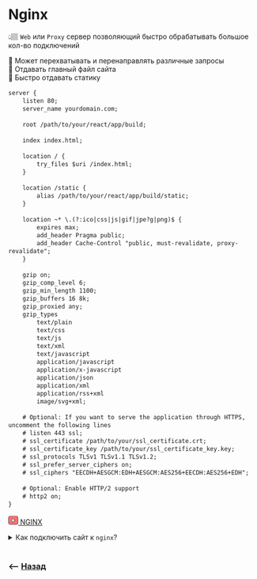 # Nginx
👆🏽 `Web` или `Proxy` сервер позволяющий быстро обрабатывать большое кол-во подключений     

🎯 Может перехватывать и перенаправлять различные запросы        
🎯 Отдавать главный файл сайта    
🎯 Быстро отдавать статику     

```
server {
    listen 80;
    server_name yourdomain.com;

    root /path/to/your/react/app/build;

    index index.html;

    location / {
        try_files $uri /index.html;
    }

    location /static {
        alias /path/to/your/react/app/build/static;
    }

    location ~* \.(?:ico|css|js|gif|jpe?g|png)$ {
        expires max;
        add_header Pragma public;
        add_header Cache-Control "public, must-revalidate, proxy-revalidate";
    }

    gzip on;
    gzip_comp_level 6;
    gzip_min_length 1100;
    gzip_buffers 16 8k;
    gzip_proxied any;
    gzip_types
        text/plain
        text/css
        text/js
        text/xml
        text/javascript
        application/javascript
        application/x-javascript
        application/json
        application/xml
        application/rss+xml
        image/svg+xml;

    # Optional: If you want to serve the application through HTTPS, uncomment the following lines
    # listen 443 ssl; 
    # ssl_certificate /path/to/your/ssl_certificate.crt;
    # ssl_certificate_key /path/to/your/ssl_certificate_key.key;
    # ssl_protocols TLSv1 TLSv1.1 TLSv1.2;
    # ssl_prefer_server_ciphers on;
    # ssl_ciphers "EECDH+AESGCM:EDH+AESGCM:AES256+EECDH:AES256+EDH";

    # Optional: Enable HTTP/2 support
    # http2 on;
}
```

<a href="https://www.youtube.com/watch?v=fo5KYjqPfWs&t=926s"><img src="https://raw.githubusercontent.com/webster6667/documentation/ebfd5a1acdc772d2de59331f5e127a76d08c9a8b/documentation-data/illustrations/video.svg" height="20px" title="ts" alt=""> NGINX</a>

<details>
<summary> Как подключить сайт к <code>nginx</code>?</summary>

![illustration](https://raw.githubusercontent.com/webster6667/documentation/master/documentation-data/illustrations/dd-up.svg)

Для этого нужно создать конфиг в папке `site-avialables`, перенести его в `site-enabled`, и рестартнуть `nginx`   

![illustration](https://raw.githubusercontent.com/webster6667/documentation/master/documentation-data/illustrations/dd-down.svg)

</details>

<br>

### ⟵ **<a href="../../readme.md">Назад</a>**